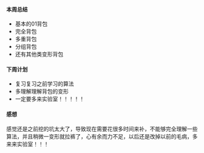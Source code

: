 #### 本周总结
- 基本的01背包
- 完全背包
- 多重背包
- 分组背包
- 还有其他类变形背包
#### 下周计划
- 复习复习之前学习的算法
- 多理解理解背包的变形
- 一定要多来实验室！！！！！
#### 感想
感觉还是之前挖的坑太大了，导致现在需要花很多时间来补，不能够完全理解一些算法，并且稍微一变形就拉裤了，心有余而力不足，以后还是改掉以前的毛病，多来来实验室！！！